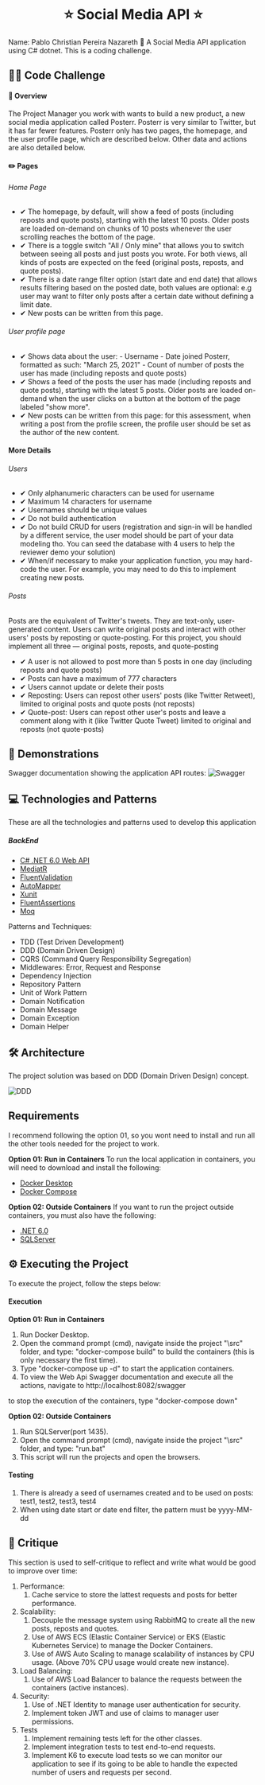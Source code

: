 <h1 align="center">
⭐ Social Media API ⭐ 
</h1>
Name: Pablo Christian Pereira Nazareth
💬 A Social Media API application using C# dotnet. This is a coding challenge.

## 👨‍💻 Code Challenge

#### 📌 Overview
The Project Manager you work with wants to build a new product, a new social media application called Posterr. Posterr is very similar to Twitter, but it has far fewer features.
Posterr only has two pages, the homepage, and the user profile page, which are described below. Other data and actions are also detailed below.

#### ✏️ Pages

###### Home Page
<ul>
	<li>✔ The homepage, by default, will show a feed of posts (including reposts and quote posts), starting with the latest 10 posts. Older posts are loaded on-demand on chunks of 10 posts whenever the user scrolling reaches the bottom of the page.</li>
	<li>✔ There is a toggle switch "All / Only mine" that allows you to switch between seeing all posts and just posts you wrote. For both views, all kinds of posts are expected on the feed (original posts, reposts, and quote posts).</li>
	<li>✔ There is a date range filter option (start date and end date) that allows results filtering based on the posted date, both values are optional: e.g user may want to filter only posts after a certain date without defining a limit date.</li>
	<li>✔ New posts can be written from this page.</li>
</ul>

###### User profile page
<ul>
	<li>✔ Shows data about the user:
	    - Username
		- Date joined Posterr, formatted as such: "March 25, 2021"
		- Count of number of posts the user has made (including reposts and quote posts)
	</li>
	<li>✔ Shows a feed of the posts the user has made (including reposts and quote posts), starting with the latest 5 posts. Older posts are loaded on-demand when the user clicks on a button at the bottom of the page labeled "show more".</li>
	<li>✔ New posts can be written from this page: for this assessment, when writing a post from the profile screen, the profile user should be set as the author of the new content.</li>
</ul>

#### More Details

###### Users
<ul>
	<li>✔ Only alphanumeric characters can be used for username</li>
	<li>✔ Maximum 14 characters for username</li>
	<li>✔ Usernames should be unique values</li>
	<li>✔ Do not build authentication</li>
	<li>✔ Do not build CRUD for users (registration and sign-in will be handled by a different service, the user model should be part of your data modeling tho. You can seed the database with 4 users to help the reviewer demo your solution)</li>
	<li>✔ When/if necessary to make your application function, you may hard-code the user. For example, you may need to do this to implement creating new posts.</li>
</ul>

###### Posts
Posts are the equivalent of Twitter's tweets. They are text-only, user-generated content. Users can write original posts and interact with other users' posts by reposting or quote-posting. For this project, you should implement all three — original posts, reposts, and quote-posting
<ul>
	<li>✔ A user is not allowed to post more than 5 posts in one day (including reposts and quote posts)</li>
	<li>✔ Posts can have a maximum of 777 characters</li>
	<li>✔ Users cannot update or delete their posts</li>
	<li>✔ Reposting: Users can repost other users' posts (like Twitter Retweet), limited to original posts and quote posts (not reposts)</li>
	<li>✔ Quote-post: Users can repost other user's posts and leave a comment along with it (like Twitter Quote Tweet) limited to original and reposts (not quote-posts)</li>
</ul>

## 📑 Demonstrations
Swagger documentation showing the application API routes:
![Swagger](./images/swagger.png)

## 💻 Technologies and Patterns
These are all the technologies and patterns used to develop this application
##### BackEnd
- [C# .NET 6.0 Web API](https://dotnet.microsoft.com/en-us/download/dotnet/6.0)
- [MediatR](https://www.nuget.org/packages/MediatR)
- [FluentValidation](https://www.nuget.org/packages/FluentValidation)
- [AutoMapper](https://www.nuget.org/packages/AutoMapper)
- [Xunit](https://www.nuget.org/packages/xunit)
- [FluentAssertions](https://www.nuget.org/packages/FluentAssertions)
- [Moq](https://www.nuget.org/packages/Moq)

Patterns and Techniques:
- TDD (Test Driven Development)
- DDD (Domain Driven Design)
- CQRS (Command Query Responsibility Segregation)
- Middlewares: Error, Request and Response
- Dependency Injection
- Repository Pattern
- Unit of Work Pattern
- Domain Notification
- Domain Message
- Domain Exception
- Domain Helper

## 🛠 Architecture
The project solution was based on DDD (Domain Driven Design) concept.

![DDD](./images/architecture.png)

## Requirements
I recommend following the option 01, so you wont need to install and run all the other tools needed for the project to work.

**Option 01: Run in Containers** 
To run the local application in containers, you will need to download and install the following:
- [Docker Desktop](https://docs.docker.com/desktop/#download-and-install)
- [Docker Compose](https://docs.docker.com/compose/install/compose-desktop/)

**Option 02: Outside Containers** 
If you want to run the project outside containers, you must also have the following:
- [.NET 6.0](https://dotnet.microsoft.com/en-us/download/dotnet/6.0)
- [SQLServer](https://www.microsoft.com/pt-br/sql-server/sql-server-downloads)

## ⚙️ Executing the Project
To execute the project, follow the steps below:

#### Execution

**Option 01: Run in Containers**
1. Run Docker Desktop.
2. Open the command prompt (cmd), navigate inside the project "\src" folder, and type: "docker-compose build" to build the containers (this is only necessary the first time).
3. Type "docker-compose up -d" to start the application containers.
4. To view the Web Api Swagger documentation and execute all the actions, navigate to http://localhost:8082/swagger

to stop the execution of the containers, type "docker-compose down"

**Option 02: Outside Containers**
1. Run SQLServer(port 1435).
2. Open the command prompt (cmd), navigate inside the project "\src" folder, and type: "run.bat"
3. This script will run the projects and open the browsers.

#### Testing
1. There is already a seed of usernames created and to be used on posts: test1, test2, test3, test4
2. When using date start or date end filter, the pattern must be yyyy-MM-dd


## 🤝 Critique
This section is used to self-critique to reflect and write what would be good to improve over time:

1. Performance:
	1. Cache service to store the lattest requests and posts for better performance.
2. Scalability:
	1. Decouple the message system using RabbitMQ to create all the new posts, reposts and quotes.
	2. Use of AWS ECS (Elastic Container Service) or EKS (Elastic Kubernetes Service) to manage the Docker Containers.
	3. Use of AWS Auto Scaling to manage scalability of instances by CPU usage. (Above 70% CPU usage would create new instance).
3. Load Balancing:
    1. Use of AWS Load Balancer to balance the requests between the containers (active instances).
4. Security:
	1. Use of .NET Identity to manage user authentication for security.
	2. Implement token JWT and use of claims to manager user permissions.
5. Tests
	1. Implement remaining tests left for the other classes.
	2. Implement integration tests to test end-to-end requests.
	3. Implement K6 to execute load tests so we can monitor our application to see if its going to be able to handle the expected number of users and requests per second.
	